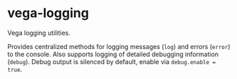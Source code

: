 # vega-logging

Vega logging utilities.

Provides centralized methods for logging messages (`log`) and errors (`error`) to the console. Also supports logging of detailed debugging information (`debug`). Debug output is silenced by default, enable via `debug.enable = true`.
